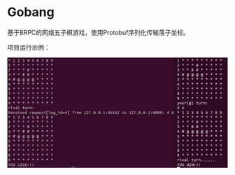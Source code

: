 # Gobang

基于BRPC的网络五子棋游戏，使用Protobuf序列化传输落子坐标。

项目运行示例：

![image](https://github.com/nanjingu/Gobang/blob/main/game.PNG)
